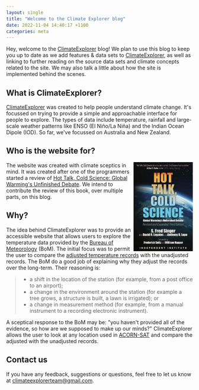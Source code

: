 ```yaml
---
layout: single
title: "Welcome to the Climate Explorer blog"
date: 2022-11-04 14:40:17 +1100
categories: meta
---
```

Hey, welcome to the [ClimateExplorer](https://climateexplorer.net/) blog! We plan to use this blog to keep you up to date as we add features & data sets to [ClimateExplorer](https://climateexplorer.net/), as well as linking to further reading on the source data sets and climate concepts related to the site. We may also talk a little about how the site is implemented behind the scenes.

## What is ClimateExplorer?

[ClimateExplorer](https://climateexplorer.net/) was created to help people understand climate change. It's focussed on trying to provide a simple and approachable interface for people to explore. The types of data include temperature, rainfall and large-scale weather patterns like ENSO (El Niño/La Niña) and the Indian Ocean Dipole (IOD). So far, we've focussed on Australia and New Zealand.

## Who is the website for?

<img style="float: right;width: 10rem;" src="/blog/assets/HotTalkColdScience.jpg" alt="Cover of boom Hot Talk, Cold Science">

The website was created with climate sceptics in mind. It was created after one of the programmers started a review of [Hot Talk, Cold Science: Global Warming's Unfinished Debate](https://www.goodreads.com/en/book/show/1610224.Hot_Talk_Cold_Science). We intend to contribute the review of this book, over multiple parts, on this blog.

## Why?

The idea behind ClimateExplorer was to provide an accessible website that allows users to explore the temperature data provided by the [Bureau of Meteorology](http://www.bom.gov.au/) (BoM). The initial focus was to permit the user to compare the [adjusted temperature records](http://www.bom.gov.au/climate/data/acorn-sat/#tabs=Methods) with the unadjusted records. The BoM do a good job of explaining why they adjust the records over the long-term. Their reasoning is:
> - a shift in the location of the station (for example, from a post office to an airport);
> - a change in the environment around the station (for example a tree grows, a structure is built, a lawn is irrigated); or
> - a change in measurement method (for example, from a manual instrument to a recording electronic instrument).

A sceptical response to the BoM may be: "you haven't provided all of the evidence, so how are we supposed to make up our minds?" ClimateExplorer allows the user to look at any location used in [ACORN-SAT](http://www.bom.gov.au/climate/data/acorn-sat/) and compare the adjusted with the unadjusted records.

## Contact us

If you have any feedback, suggestions or questions, feel free to let us know at [climateexplorerteam@gmail.com](mailto:climateexplorerteam@gmail.com).

